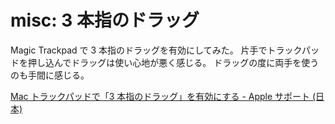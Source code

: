 # misc: 3 本指のドラッグ

Magic Trackpad で 3 本指のドラッグを有効にしてみた。
片手でトラックパッドを押し込んでドラッグは使い心地が悪く感じる。
ドラッグの度に両手を使うのも手間に感じる。

[Mac トラックパッドで「3 本指のドラッグ」を有効にする \- Apple サポート \(日本\)](<https://support.apple.com/ja-jp/HT204609#:~:text=%E3%80%8C%E3%83%9D%E3%82%A4%E3%83%B3%E3%82%BF%E3%82%B3%E3%83%B3%E3%83%88%E3%83%AD%E3%83%BC%E3%83%AB%E3%80%8D(%E3%81%BE%E3%81%9F%E3%81%AF%E3%80%8C,%E3%80%8D)%20%E3%82%92%E3%82%AA%E3%83%B3%E3%81%AB%E3%81%97%E3%81%BE%E3%81%99%E3%80%82>)
